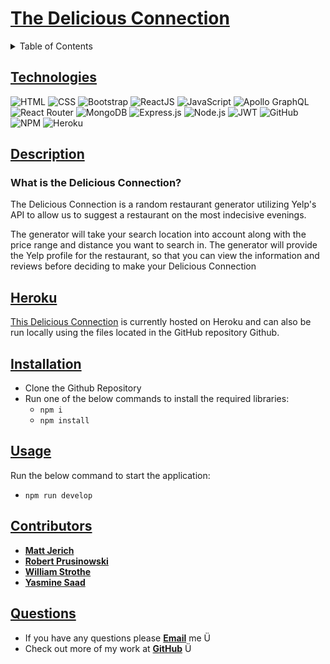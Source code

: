 # [The Delicious Connection](https://github.com/ysaad01/the-delicious-connection)

<details id="table-of-contents">
  <summary>Table of Contents</summary>
  <ul>
    <li><a href="#technologies">Technologies</a></li>
    <li><a href="#description">Description</a></li>
    <li><a href="#heroku">Heroku</a></li>
    <li><a href="#installtion">Installation</a></li>
    <li><a href="#usage">Usage</a></li>
    <li><a href="#contributors">Contributors</a></li>
    <li><a href="#questions">Questions</a></li>
  </ul>
</details>

## [Technologies](#table-of-contents)

![HTML](https://img.shields.io/badge/-HTML-E34F26?logo=html5&logoColor=white)
![CSS](https://img.shields.io/badge/-CSS-1572B6?logo=css3&logoColor=white)
![Bootstrap](https://img.shields.io/badge/-Bootstrap-7952B3?logo=Bootstrap&logoColor=white)
![ReactJS](https://img.shields.io/badge/-ReactJs-61DAFB?logo=react)
![JavaScript](https://img.shields.io/badge/-JavaScript-007396?logo=JavaScript&logoColor=white)
![Apollo GraphQL](https://img.shields.io/static/v1?style=for-the-badge&message=Apollo+GraphQL&color=311C87&logo=Apollo+GraphQL&logoColor=FFFFFF&label=)
![React Router](https://img.shields.io/badge/React_Router-CA4245?style=for-the-badge&logo=react-router&logoColor=white)
![MongoDB](https://img.shields.io/badge/MongoDB-%234ea94b.svg?style=for-the-badge&logo=mongodb&logoColor=white)
![Express.js](https://img.shields.io/badge/express.js-%23404d59.svg?style=for-the-badge&logo=express&logoColor=%2361DAFB)
![Node.js](https://img.shields.io/badge/-Node.js-339933?logo=Node.js&logoColor=white)
![JWT](https://img.shields.io/badge/JWT-black?style=for-the-badge&logo=JSON%20web%20tokens)
![GitHub](https://img.shields.io/badge/github-%23121011.svg?style=for-the-badge&logo=github&logoColor=white)
![NPM](https://img.shields.io/badge/-npm-CB3837?logo=npm&logoColor=white)
![Heroku](https://img.shields.io/badge/Heroku-430098?logo=Git&logoColor=white)

## [Description](#table-of-contents)

### **What is the Delicious Connection?**

<p> The Delicious Connection is a random restaurant generator utilizing Yelp's API to allow us to suggest a restaurant on the most indecisive evenings.</p>

<p> The generator will take your search location into account along with the price range and distance you want to search in. The generator will provide the Yelp profile for the restaurant, so that you can view the information and reviews before deciding to make your Delicious Connection </p>

## [Heroku](#table-of-contents)

[This Delicious Connection](https://delcon.herokuapp.com/) is currently hosted on Heroku and can also be run locally using the files located in the GitHub repository Github.

## [Installation](#table-of-contents)

- Clone the Github Repository
- Run one of the below commands to install the required libraries:
  - `npm i`
  - `npm install`

## [Usage](#table-of-contents)

Run the below command to start the application:

- `npm run develop`

## [Contributors](#table-of-contents)

- [**Matt Jerich**](https://github.com/MJerich)
- [**Robert Prusinowski**](https://github.com/bobpruz)
- [**William Strothe**](https://github.com/wwstrothe)
- [**Yasmine Saad**](https://github.com/ysaad01)

## [Questions](#table-of-contents)

- If you have any questions please [**Email**](mailto:ysaad2325@gmail.com) me Ü
- Check out more of my work at [**GitHub**](https://github.com/ysaad01) Ü

